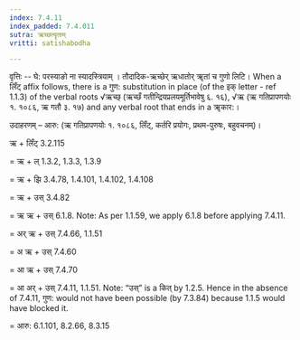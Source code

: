 ```yaml
---
index: 7.4.11
index_padded: 7.4.011
sutra: ऋच्छत्यॄताम्
vritti: satishabodha

---
```

वृत्तिः -- घे: परस्याङो ना स्यादस्त्रियाम् । तौदादिक-ऋच्छेर् ऋधातोर् ॠतां च गुणो लिटि।  When a लिँट् affix follows, there is a गुण: substitution in place (of the इक् letter - ref 1.1.3) of the verbal roots √ऋच्छ् (ऋच्छँ गतीन्द्रियप्रलयमूर्तिभावेषु ६. १६), √ऋ (ऋ गतिप्रापणयोः १. १०८६, ऋ गतौ ३. १७) and any verbal root that ends in a ॠकार:। 


उदाहरणम् – आरु: (ऋ गतिप्रापणयोः १. १०८६, लिँट्, कर्तरि प्रयोगः, प्रथम-पुरुषः, बहुवचनम्)।  


ऋ + लिँट् 3.2.115


= ऋ + ल् 1.3.2, 1.3.3, 1.3.9


= ऋ + झि 3.4.78, 1.4.101, 1.4.102, 1.4.108


= ऋ + उस् 3.4.82


= ऋ ऋ + उस् 6.1.8. Note: As per 1.1.59, we apply 6.1.8 before applying 7.4.11.


= अर् ऋ + उस् 7.4.66, 1.1.51


= अ ऋ + उस् 7.4.60


= आ ऋ + उस् 7.4.70


= आ अर् + उस् 7.4.11, 1.1.51. Note: “उस्” is a कित् by 1.2.5.  Hence in the absence of 7.4.11, गुण: would not have been possible (by 7.3.84) because 1.1.5 would have blocked it.


= आरु: 6.1.101, 8.2.66, 8.3.15